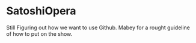 # SatoshiOpera

Still Figuring out how we want to use Github. Mabey for a rought guideline of how to put on the show. 
